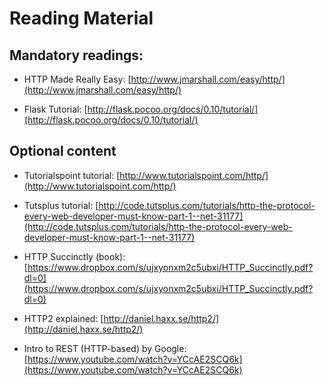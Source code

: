 # Reading Material

## Mandatory readings:

* HTTP Made Really Easy: [http://www.jmarshall.com/easy/http/](http://www.jmarshall.com/easy/http/)

* Flask Tutorial: [http://flask.pocoo.org/docs/0.10/tutorial/](http://flask.pocoo.org/docs/0.10/tutorial/)

## Optional content

* Tutorialspoint tutorial: [http://www.tutorialspoint.com/http/](http://www.tutorialspoint.com/http/)

* Tutsplus tutorial: [http://code.tutsplus.com/tutorials/http-the-protocol-every-web-developer-must-know-part-1--net-31177](http://code.tutsplus.com/tutorials/http-the-protocol-every-web-developer-must-know-part-1--net-31177)

* HTTP Succinctly (book): [https://www.dropbox.com/s/ujxyonxm2c5ubxi/HTTP_Succinctly.pdf?dl=0](https://www.dropbox.com/s/ujxyonxm2c5ubxi/HTTP_Succinctly.pdf?dl=0)

* HTTP2 explained: [http://daniel.haxx.se/http2/](http://daniel.haxx.se/http2/)

* Intro to REST (HTTP-based) by Google: [https://www.youtube.com/watch?v=YCcAE2SCQ6k](https://www.youtube.com/watch?v=YCcAE2SCQ6k)
